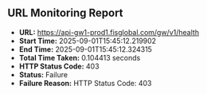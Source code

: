 ## URL Monitoring Report

- **URL:** https://api-gw1-prod1.fisglobal.com/gw/v1/health
- **Start Time:** 2025-09-01T15:45:12.219902
- **End Time:** 2025-09-01T15:45:12.324315
- **Total Time Taken:** 0.104413 seconds
- **HTTP Status Code:** 403
- **Status:** Failure
- **Failure Reason:** HTTP Status Code: 403
